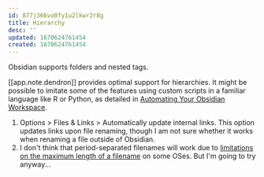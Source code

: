 ```yaml
---
id: 877j366vo0fy1u2lkwr2r8g
title: Hierarchy
desc: ''
updated: 1670624761454
created: 1670624761454
---
```

Obsidian supports folders and nested tags.

[[app.note.dendron]] provides optimal support for hierarchies. It might be possible to imitate some of the features using custom scripts in a familiar language like R or Python, as detailed in [Automating Your Obsidian Workspace](https://www.thoughtasylum.com/2021/09/12/automating-your-obsidian-workspace/#enabling-workspaces-in-obsidian). 
1. Options > Files & Links > Automatically update internal links. This option updates links upon file renaming, though I am not sure whether it works when renaming a file outside of Obsidian. 
2. I don't think that period-separated filenames will work due to [limitations on the maximum length of a filename](https://forum.obsidian.md/t/what-are-the-rules-to-avoid-max-file-path-lengths/7800) on some OSes. But I'm going to try anyway...